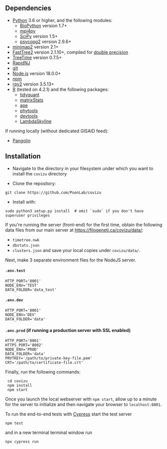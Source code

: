 ## Dependencies

* [Python](https://www.python.org/) 3.6 or higher, and the following modules:
  * [BioPython](https://biopython.org/) version 1.7+
  * [mpi4py](https://pypi.org/project/mpi4py/)
  * [SciPy](https://www.scipy.org/) version 1.5+
  * [psycopg2](https://pypi.org/project/psycopg/) version 2.9.6+
* [minimap2](https://github.com/lh3/minimap2) version 2.1+ 
* [FastTree2](http://www.microbesonline.org/fasttree/) version 2.1.10+, compiled for [double precision](http://www.microbesonline.org/fasttree/#BranchLen)
* [TreeTime](https://github.com/neherlab/treetime) version 0.7.5+
* [RapidNJ](https://birc.au.dk/software/rapidnj/)
* [git](https://git-scm.com/)
* [Node.js](https://nodejs.org/en/download/) version 18.0.0+
* [npm](https://docs.npmjs.com/about-npm-versions)
* [rpy2](https://rpy2.github.io/doc/latest/html/index.html) version 3.5.13+
* [R](https://cran.r-project.org/) (tested on 4.2.1) and the following packages:
  * [tidyquant](https://cran.r-project.org/web/packages/tidyquant/index.html)
  * [matrixStats](https://cran.rstudio.com/web/packages/matrixStats/index.html)
  * [ape](https://cran.r-project.org/web/packages/ape/index.html)
  * [phytools](https://cran.r-project.org/web/packages/phytools/index.html)
  * [devtools](https://cran.r-project.org/web/packages/devtools/index.html)
  * [LambdaSkyline](https://github.com/phoscheit/LambdaSkyline)

If running locally (without dedicated GISAID feed):
* [Pangolin](https://github.com/cov-lineages/pangolin/)


## Installation

* Navigate to the directory in your filesystem under which you want to install the `covizu` directory

* Clone the repository:
```
git clone https://github.com/PoonLab/covizu
```

* Install with:
```
sudo python3 setup.py install  # omit `sudo` if you don't have superuser privileges
```

If you're running the server (front-end) for the first time, obtain the following data files from our main server at 
https://filogeneti.ca/covizu/data/:
* `timetree.nwk`
* `dbstats.json`
* `clusters.json`
and save your local copies under `covizu/data/`.

Next, make 3 separate environment files for the NodeJS server. 
#### `.env.test`
```
HTTP_PORT='8001'
NODE_ENV='TEST'
DATA_FOLDER='data_test'
```
#### `.env.dev`
```
HTTP_PORT='8001'
NODE_ENV='DEV'
DATA_FOLDER='data'
```
#### `.env.prod` (if running a production server with SSL enabled)
```
HTTP_PORT='8001'
HTTPS_PORT='8002'
NODE_ENV='PROD'
DATA_FOLDER='data'
PRVTKEY='/path/to/private-key-file.pem'
CRT='/path/to/certificate-file.crt'
```

Finally, run the following commands:
```
 cd covizu
 npm install
 npm start
```

Once you launch the local webserver with `npm start`, allow up to a minute for the server to initialize and then navigate your browser to `localhost:8001`.

To run the end-to-end tests with [Cypress](http://cypress.io) start the test server
```
npm test
```
and in a new terminal terminal window run 
```
npx cypress run
```
